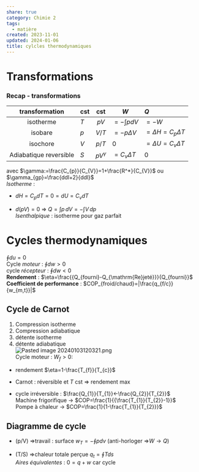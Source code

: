 ```yaml
---  
share: true  
category: Chimie 2  
tags:  
  - matière  
created: 2023-11-01  
updated: 2024-01-06  
title: cylcles thermodynamiques  
---  
```

  
# Transformations  
### Recap - transformations  
|     transformation     | cst |                cst                | $W$              | $Q$                       |  
|:----------------------:| --- |:---------------------------------:| ---------------- |:------------------------- |  
|       isotherme        | $T$ |             $pV$             | $=-\int pdV$          | $=-W$                     |  
|        isobare         | $p$ | $V/T$ | $=-p\Delta V$    | $=\Delta H=C_{p}\Delta T$ |  
|        isochore        | $V$ | ${p} /{T}$ | $0$              | $=\Delta U=C_{v}\Delta T$ |  
| Adiabatique reversible | $S$ |         $pV^\gamma$          | $=C_{v}\Delta T$ | $0$                       |  
  
avec $\gamma:=\frac{C_{p}}{C_{V}}=1+\frac{R^*}{C_{V}}$ ou $\gamma_{gp}=\frac{ddl+2}{ddl}$  
*Isotherme* :  
  
- $dH=C_{p}dT=0=dU=C_{v}dT$  
  
- $d(pV)=0$ ⇒ $Q=\int p \, dV =-\int V \, dp$  
*Isenthalpique* : isotherme pour gaz parfait  
# Cycles thermodynamiques  
$\oint du=0$  
Cycle *moteur* : $\oint dw>0$  
cycle *récepteur* : $\oint dw <0$  
**Rendement** : $\eta=\frac{{Q_{fourni}-Q_{\mathrm{Re}jeté}}}{Q_{fourni}}$  
**Coefficient de performance** : $COP_{froid/chaud}=|\frac{q_{f/c}}{w_{m,t}}|$  
## Cycle de Carnot  
1. Compression isotherme  
2. Compression adiabatique  
3. détente isotherme  
4. détente adiabatique  
![Pasted image 20240103120321.png](Pasted%20image%2020240103120321.png)  
Cycle moteur : $W_{f}>0$:  
  
- rendement $\eta=1-\frac{T_{f}}{T_{c}}$  
  
- Carnot : réversible et $T$ cst ⇒ rendement max  
  
- cycle irréversible : $\frac{Q_{1}}{T_{1}}<-\frac{Q_{2}}{T_{2}}$  
Machine frigorifique → $COP=\frac{1}{{\frac{T_{1}}{T_{2}}-1}}$  
Pompe à chaleur → $COP=\frac{1}{1-\frac{T_{1}}{T_{2}}}$  
## Diagramme de cycle  
  
- (p/V) ⇒travail : surface $w_{T}=-\oint pdv$ (anti-horloger ⇒$W\to Q$)  
  
- (T/S) ⇒chaleur totale perçue $q_{t}=\oint Tds$  
*Aires équivalentes* : $0=q+w$ car cycle  
